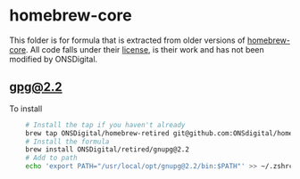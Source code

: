 # homebrew-core

This folder is for formula that is extracted from older versions of [homebrew-core](https://github.com/homebrew/homebrew-core). All code falls under their [license](./LICENSE.txt), is their work and has not been modified by ONSDigital.

## gpg@2.2

To install

```sh
    # Install the tap if you haven't already
    brew tap ONSDigital/homebrew-retired git@github.com:ONSdigital/homebrew-retired
    # Install the formula
    brew install ONSDigital/retired/gnupg@2.2
    # Add to path
    echo 'export PATH="/usr/local/opt/gnupg@2.2/bin:$PATH"' >> ~/.zshrc
```
